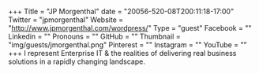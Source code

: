 +++
Title = "JP Morgenthal"
date = "20056-520-08T200:11:18-17:00"
Twitter = "jpmorgenthal"
Website = "http://www.jpmorgenthal.com/wordpress/"
Type = "guest"
Facebook = ""
Linkedin = ""
Pronouns = ""
GitHub = ""
Thumbnail = "img/guests/jmorgenthal.png"
Pinterest = ""
Instagram = ""
YouTube = ""
+++
I represent Enterprise IT &amp; the realities of delivering real business solutions in a rapidly changing landscape.
